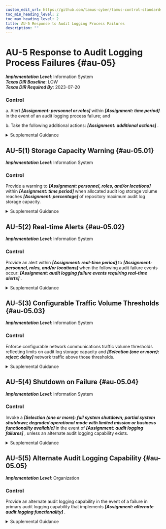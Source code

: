 ```yaml
---
custom_edit_url: https://github.com/tamus-cyber/tamus-control-standards/tree/main/content/tamus.edu/TAMUS_profile.xml
toc_min_heading_level: 2
toc_max_heading_level: 2
title: AU-5 Response to Audit Logging Process Failures
description: ""
---
```


# AU-5 Response to Audit Logging Process Failures {#au-05}

_**Implementation Level**_: Information System\
_**Texas DIR Baseline**_: LOW\
_**Texas DIR Required By**_: 2023-07-20

### Control

a. Alert <strong> <em>[Assignment: personnel or roles]</em> </strong> within <strong> <em>[Assignment: time period]</em> </strong> in the event of an audit logging process failure; and

b. Take the following additional actions: <strong> <em>[Assignment: additional actions]</em> </strong>.

<details>
  <summary>Supplemental Guidance</summary>

Audit logging process failures include software and hardware errors, failures in audit log capturing mechanisms, and reaching or exceeding audit log storage capacity. Organization-defined actions include overwriting oldest audit records, shutting down the system, and stopping the generation of audit records. Organizations may choose to define additional actions for audit logging process failures based on the type of failure, the location of the failure, the severity of the failure, or a combination of such factors. When the audit logging process failure is related to storage, the response is carried out for the audit log storage repository (i.e., the distinct system component where the audit logs are stored), the system on which the audit logs reside, the total audit log storage capacity of the organization (i.e., all audit log storage repositories combined), or all three. Organizations may decide to take no additional actions after alerting designated roles or personnel.

</details>

## AU-5(1) Storage Capacity Warning {#au-05.01}

_**Implementation Level**_: Information System

### Control

Provide a warning to <strong> <em>[Assignment: personnel, roles, and/or locations]</em> </strong> within <strong> <em>[Assignment: time period]</em> </strong> when allocated audit log storage volume reaches <strong> <em>[Assignment: percentage]</em> </strong> of repository maximum audit log storage capacity.

<details>
  <summary>Supplemental Guidance</summary>

Organizations may have multiple audit log storage repositories distributed across multiple system components with each repository having different storage volume capacities.

</details>

## AU-5(2) Real-time Alerts {#au-05.02}

_**Implementation Level**_: Information System

### Control

Provide an alert within <strong> <em>[Assignment: real-time period]</em> </strong> to <strong> <em>[Assignment: personnel, roles, and/or locations]</em> </strong> when the following audit failure events occur: <strong> <em>[Assignment: audit logging failure events requiring real-time alerts]</em> </strong>.

<details>
  <summary>Supplemental Guidance</summary>

Alerts provide organizations with urgent messages. Real-time alerts provide these messages at information technology speed (i.e., the time from event detection to alert occurs in seconds or less).

</details>

## AU-5(3) Configurable Traffic Volume Thresholds {#au-05.03}

_**Implementation Level**_: Information System

### Control

Enforce configurable network communications traffic volume thresholds reflecting limits on audit log storage capacity and <strong> <em>[Selection (one or more): reject; delay]</em> </strong> network traffic above those thresholds.

<details>
  <summary>Supplemental Guidance</summary>

Organizations have the capability to reject or delay the processing of network communications traffic if audit logging information about such traffic is determined to exceed the storage capacity of the system audit logging function. The rejection or delay response is triggered by the established organizational traffic volume thresholds that can be adjusted based on changes to audit log storage capacity.

</details>

## AU-5(4) Shutdown on Failure {#au-05.04}

_**Implementation Level**_: Information System

### Control

Invoke a <strong> <em>[Selection (one or more): full system shutdown; partial system shutdown; degraded operational mode with limited mission or business functionality available]</em> </strong> in the event of <strong> <em>[Assignment: audit logging failures]</em> </strong> , unless an alternate audit logging capability exists.

<details>
  <summary>Supplemental Guidance</summary>

Organizations determine the types of audit logging failures that can trigger automatic system shutdowns or degraded operations. Because of the importance of ensuring mission and business continuity, organizations may determine that the nature of the audit logging failure is not so severe that it warrants a complete shutdown of the system supporting the core organizational mission and business functions. In those instances, partial system shutdowns or operating in a degraded mode with reduced capability may be viable alternatives.

</details>

## AU-5(5) Alternate Audit Logging Capability {#au-05.05}

_**Implementation Level**_: Organization

### Control

Provide an alternate audit logging capability in the event of a failure in primary audit logging capability that implements <strong> <em>[Assignment: alternate audit logging functionality]</em> </strong>.

<details>
  <summary>Supplemental Guidance</summary>

Since an alternate audit logging capability may be a short-term protection solution employed until the failure in the primary audit logging capability is corrected, organizations may determine that the alternate audit logging capability need only provide a subset of the primary audit logging functionality that is impacted by the failure.

</details>

